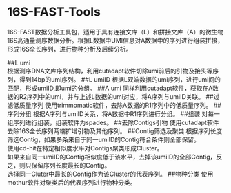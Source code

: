 # 16S-FAST-Tools

16S-FAST数据分析工具包，适用于具有连接文库（L）和拼接文库（A）的微生物16S高通量测序数据分析。根据L数据中UMI信息对A数据中的序列进行组装拼接，形成16S全长序列，进行物种分析及后续分析。

##L umi  
根据测序DNA文库序列结构，利用cutadapt软件切除umi前后的引物及接头等序列，得到14bp的umi序列。
##L umiID
根据L双端数据的umi序列，进行umi间的匹配，形成umiID,即umi的分组。
##A umi
同样利用cutadapt软件，获取在A数据的R2序列中的umi，并与上述L数据的umi对应，将A序列与umiID关联。
##过滤低质量序列
使用trimmomatic软件，去除A数据的R1序列中的低质量序列。
##序列分组
根据A序列与umiID关系，将A数据中R1序列进行分组。
##组装
对每一组序列进行组装，组装软件为spades。
##去除Contigs引物
使用cutadapt软件去除16S全长序列两端扩增引物及其他序列。
##Contig筛选及聚类
根据序列长度筛选Contig，如果多条来自于同一umiID的Contig符合条件则全部保留。  
使用cd-hit在特定相似度水平对Contigs聚类形成Cluster。    
如果来自同一umiID的Contig相似度低于该水平，去掉该umiID的全部Contig，反之，则只保留序列长度最长的Contig。  
选择同一Cluter中最长的Contig作为该Cluster的代表序列。
##物种分类
使用mothur软件对聚类后的代表序列进行物种分类。

